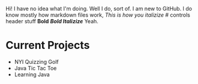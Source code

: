 Hi! I have no idea what I'm doing. Well I do, sort of. I am new to GitHub. I do know mostly how markdown files work, *This is how you italizize* # controls header stuff **Bold** ***Bold Italizize*** Yeah. 

# Current Projects
 - NYI Quizzing Golf
 - Java Tic Tac Toe
 - Learning Java
